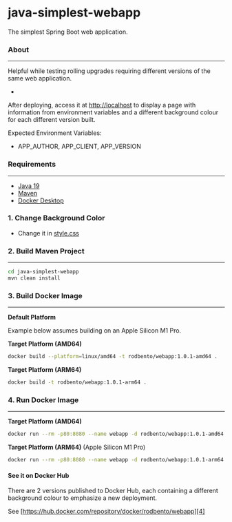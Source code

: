 # java-simplest-webapp

The simplest Spring Boot web application.

### About
---

Helpful while testing rolling upgrades requiring different versions of the same web application.


- 

After deploying, access it at [http://localhost](http://localhost) to display a page with information from environment variables and a different background colour for each different version built.

Expected Environment Variables:

- APP_AUTHOR, APP_CLIENT, APP_VERSION

### Requirements
---

- [Java 19][1]
- [Maven][2]
- [Docker Desktop][3]

### 1. Change Background Color

- Change it in [style.css](https://github.com/rbento/java-simplest-webapp/blob/da64a2228d6574d01fe1c2be300e443b645c8095/src/main/resources/static/style.css#L6)

### 2. Build Maven Project
---

```bash
cd java-simplest-webapp
mvn clean install
```

### 3. Build Docker Image
---

**Default Platform**

Example below assumes building on an Apple Silicon M1 Pro.

**Target Platform (AMD64)**
```bash
docker build --platform=linux/amd64 -t rodbento/webapp:1.0.1-amd64 .
```

**Target Platform (ARM64)** 
```bash
docker build -t rodbento/webapp:1.0.1-arm64 .
```

### 4. Run Docker Image
---
**Target Platform (AMD64)**

```bash
docker run --rm -p80:8080 --name webapp -d rodbento/webapp:1.0.1-amd64
```

**Target Platform (ARM64)** (Apple Silicon M1 Pro)
```bash
docker run --rm -p80:8080 --name webapp -d rodbento/webapp:1.0.1-arm64
```

#### See it on Docker Hub

There are 2 versions published to Docker Hub, each containing a different background colour to emphasize a new deployment.

See [https://hub.docker.com/repository/docker/rodbento/webapp][4]

[1]:https://jdk.java.net/19/
[2]:https://maven.apache.org
[3]:https://www.docker.com/
[4]:https://hub.docker.com/repository/docker/rodbento/webapp

